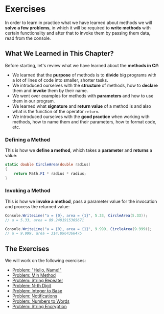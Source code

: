 # Exercises

In order to learn in practice what we have learned about methods we will **solve a few problems**, in which it will be required to **write methods** with certain functionality and after that to invoke them by passing them data, read from the console.

## What We Learned in This Chapter?

Before starting, let's review what we have learned about the **methods in C\#**:

* We learned that the **purpose** of methods is to **divide** big programs with a lot of lines of code into smaller, shorter tasks.
* We introduced ourselves with the **structure** of methods, how to **declare** them and **invoke** them by their name.
* We went over examples for methods with **parameters** and how to use them in our program.
* We learned what **signature** and **return value** of a  method is and also what is the function of the operator `return`.
* We introduced ourselves with the **good practice** when working with methods, how to name them and their parameters, how to format code, etc.

### Defining a Method

This is how we **define a method**, which takes a **parameter** and **returns** a value:

```csharp
static double CircleArea(double radius)
{
    return Math.PI * radius * radius;
}
```

### Invoking a Method

This is how we **invoke a method**, pass a parameter value for the invocation and process the returned value:

```csharp
Console.WriteLine("a = {0}, area = {1}", 5.33, CircleArea(5.33));
// a = 5.33, area = 89.2491915365671

Console.WriteLine("a = {0}, area = {1}", 9.999, CircleArea(9.999));
// a = 9.999, area = 314.0964366475
```

## The Exercises

We will work on the following exercises:

* [Problem: "Hello, Name!"](/Content/Chapter-10-methods/exercises-methods/hello-name.md)
* [Problem: Min Method](/Content/Chapter-10-methods/exercises-methods/min-method.md)
* [Problem: String Repeater](/Content/Chapter-10-methods/exercises-methods/string-repeater.md)
* [Problem: N-th Digit](/Content/Chapter-10-methods/exercises-methods/nth-digit.md)
* [Problem: Integer to Base](/Content/Chapter-10-methods/exercises-methods/integer-to-base.md)
* [Problem: Notifications](/Content/Chapter-10-methods/exercises-methods/notifications.md)
* [Problem: Numbers to Words](/Content/Chapter-10-methods/exercises-methods/numbers-to-words/numbers-to-words.md)
* [Problem: String Encryption](/Content/Chapter-10-methods/exercises-methods/string-encryption/string-encryption.md)
